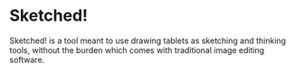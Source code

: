 Sketched!
=========

Sketched! is a tool meant to use drawing tablets as sketching and thinking tools, without the burden which comes with traditional image editing software.
